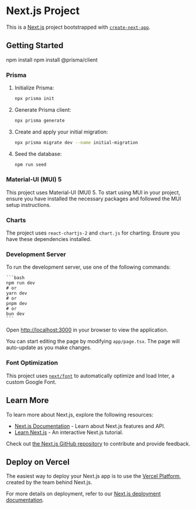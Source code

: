# Next.js Project

This is a [Next.js](https://nextjs.org/) project bootstrapped with [`create-next-app`](https://github.com/vercel/next.js/tree/canary/packages/create-next-app).

## Getting Started
npm install
npm install @prisma/client

### Prisma

1. Initialize Prisma:
    ```bash
    npx prisma init
    ```

2. Generate Prisma client:
    ```bash
    npx prisma generate
    ```

3. Create and apply your initial migration:
    ```bash
    npx prisma migrate dev --name initial-migration
    ```

4. Seed the database:
    ```bash
    npm run seed
    ```

### Material-UI (MUI) 5

This project uses Material-UI (MUI) 5. To start using MUI in your project, ensure you have installed the necessary packages and followed the MUI setup instructions.

### Charts

The project uses `react-chartjs-2` and `chart.js` for charting. Ensure you have these dependencies installed.

### Development Server

To run the development server, use one of the following commands:

    ```bash
    npm run dev
    # or
    yarn dev
    # or
    pnpm dev
    # or
    bun dev
    ```

Open [http://localhost:3000](http://localhost:3000) in your browser to view the application.

You can start editing the page by modifying `app/page.tsx`. The page will auto-update as you make changes.

### Font Optimization

This project uses [`next/font`](https://nextjs.org/docs/basic-features/font-optimization) to automatically optimize and load Inter, a custom Google Font.

## Learn More

To learn more about Next.js, explore the following resources:

- [Next.js Documentation](https://nextjs.org/docs) - Learn about Next.js features and API.
- [Learn Next.js](https://nextjs.org/learn) - An interactive Next.js tutorial.

Check out [the Next.js GitHub repository](https://github.com/vercel/next.js/) to contribute and provide feedback.

## Deploy on Vercel

The easiest way to deploy your Next.js app is to use the [Vercel Platform](https://vercel.com/new?utm_medium=default-template&filter=next.js&utm_source=create-next-app&utm_campaign=create-next-app-readme), created by the team behind Next.js.

For more details on deployment, refer to our [Next.js deployment documentation](https://nextjs.org/docs/deployment).
